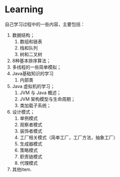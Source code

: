 # Learning
自己学习过程中的一些内容，主要包括：
1. 数据结构；
   1. 数组和链表
   2. 栈和队列
   3. 树和二叉树
2. 8种基本排序算法；
3. 多线程的一些简单模拟；
4. Java基础知识的学习
   1. 内部类
5. Java 虚拟机的学习；
   1. JVM 与 Java 概述；
   2. JVM 架构模型与生命周期；
   3. 类加载子系统；
6. 设计模式；
   1. 单例模式
   2. 观察者模式
   3. 装饰者模式
   4. 工厂相关模式（简单工厂，工厂方法，抽象工厂）
   5. 生成器模式
   6. 策略模式
   7. 职责链模式
   8. 代理模式
7. 其他item.